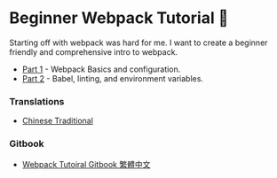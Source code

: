 # Beginner Webpack Tutorial :school:

Starting off with webpack was hard for me. I want to create a beginner friendly and comprehensive
intro to webpack.

- [Part 1](https://github.com/AriaFallah/WebpackTutorial/tree/master/part1) - Webpack Basics and configuration.
- [Part 2](https://github.com/AriaFallah/WebpackTutorial/tree/master/part2) - Babel, linting, and environment variables.

### Translations
- [Chinese Traditional](https://github.com/AriaFallah/WebpackTutorial/tree/master/zh-TW)

### Gitbook

- [Webpack Tutoiral Gitbook 繁體中文](https://github.com/neighborhood999/webpack-tutorial-gitbook)
